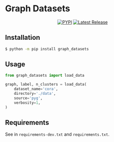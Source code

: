 # Graph Datasets

<div align="center">

[![PYPI](https://img.shields.io/pypi/v/graph_datasets?style=flat)](https://pypi.org/project/graph-datasets/)  [![Latest Release](https://img.shields.io/github/v/tag/galogm/graph_datasets)](https://github.com/galogm/graph_datasets/tags)

</div>

## Installation

```sh
$ python -m pip install graph_datasets
```

## Usage

```python
from graph_datasets import load_data

graph, label, n_clusters = load_data(
    dataset_name='cora',
    directory='./data',
    source='pyg',
    verbosity=1,
)
```

<!-- - DEV

```bash
# install cuda 11.3 if necessary
$ sudo bash scripts/cuda.sh
# see installation logs in logs/install.log
$ nohup bash scripts/install-dev.sh && bash scripts/install.sh > logs/install-dev.log &
```

- PROD

```bash
# see installation logs in logs/install.log
$ nohup bash scripts/install.sh > logs/install.log &
``` -->

## Requirements

See in `requirements-dev.txt` and `requirements.txt`.
